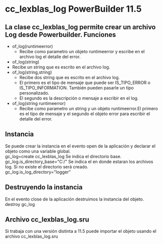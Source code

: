 # cc_lexblas_log PowerBuilder 11.5
La clase cc_lexblas_log permite crear un archivo Log desde Powerbuilder.
Funciones
---------------
* of_log(runtimeerror)
  * Recibe como parametro un objeto runtimeerror y escribe en el archivo log el detalle del error.
 * of_log(string)
  * Recibe un string que es escrito en el archivo log.
 * of_log(string,string)
   *  Recibe dos string que es escrito en el archivo log.
   *  El primero es el tipo de mensaje que puede ser IS_TIPO_ERROR o IS_TIPO_INFORMATION. También pueden pasarle un tipo personalizado.
   *  El segundo es la descripción o mensaje a escribir en el log.
* of_log(string runtimeerror)
  * Recibe como parametro un string y un objeto runtimeerror.El primero es el tipo de mensaje y el segundo el objeto error para escribir el detalle del error.

 ## Instancia
 Se puede crear la instancia en el evento open de la aplicación y declarar el objeto como una variable global.  
gc_log=create cc_lexblas_log
Se indica el directorio base.  
gc_log.is_directory_base="C:/"
Se indica el en donde estaran los archivos log. Si no existe el directorio será creado.  
gc_log.is_log_directory="logger"

## Destruyendo la instancia
En el evento close de la aplicación destruimos la instancia del objeto.
destroy gc_log

## Archivo cc_lexblas_log.sru
Si trabaja con una versión distinta a 11.5 puede importar el objeto usando el archivo cc_lexblas_log.sru
